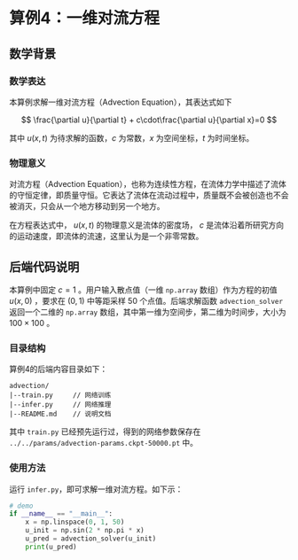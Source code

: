 # 算例4：一维对流方程

## 数学背景

### 数学表达

本算例求解一维对流方程（Advection Equation），其表达式如下

$$
\frac{\partial u}{\partial t} + c\cdot\frac{\partial u}{\partial x}=0
$$

其中 $u(x,t)$ 为待求解的函数，$c$ 为常数，$x$ 为空间坐标，$t$ 为时间坐标。

### 物理意义

对流方程（Advection Equation），也称为连续性方程，在流体力学中描述了流体的守恒定律，即质量守恒。它表达了流体在流动过程中，质量既不会被创造也不会被消灭，只会从一个地方移动到另一个地方。

在方程表达式中， $u(x, t)$ 的物理意义是流体的密度场， $c$ 是流体沿着所研究方向的运动速度，即流体的流速，这里认为是一个非零常数。

## 后端代码说明

本算例中固定 $c=1$ 。用户输入散点值（一维 `np.array` 数组）作为方程的初值 $u(x, 0)$ ，要求在 $(0, 1)$ 中等距采样 50 个点值。后端求解函数 `advection_solver` 返回一个二维的 `np.array` 数组，其中第一维为空间步，第二维为时间步，大小为 $100\times 100$ 。

### 目录结构

算例4的后端内容目录如下：
```
advection/
|--train.py     // 网络训练
|--infer.py     // 网络推理
|--README.md    // 说明文档
```
其中 `train.py` 已经预先运行过，得到的网络参数保存在 `../../params/advection-params.ckpt-50000.pt` 中。

### 使用方法

运行 `infer.py`，即可求解一维对流方程。如下示：
```Python
# demo
if __name__ == "__main__":
    x = np.linspace(0, 1, 50)
    u_init = np.sin(2 * np.pi * x)
    u_pred = advection_solver(u_init)
    print(u_pred)
```